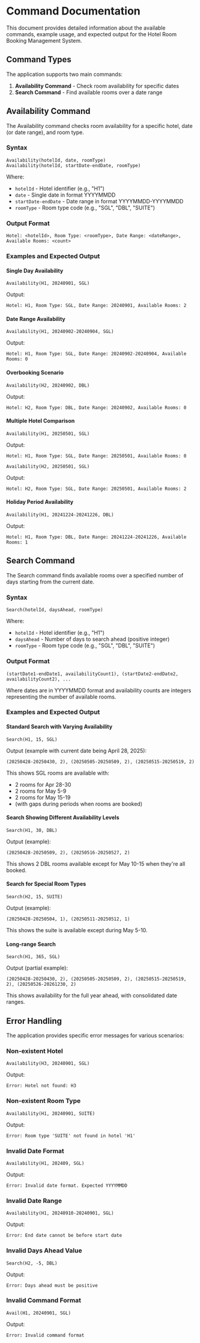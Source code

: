 # Command Documentation

This document provides detailed information about the available commands, example usage, and expected output for the Hotel Room Booking Management System.

## Command Types

The application supports two main commands:

1. **Availability Command** - Check room availability for specific dates
2. **Search Command** - Find available rooms over a date range

## Availability Command

The Availability command checks room availability for a specific hotel, date (or date range), and room type.

### Syntax

```
Availability(hotelId, date, roomType)
Availability(hotelId, startDate-endDate, roomType)
```

Where:
- `hotelId` - Hotel identifier (e.g., "H1")
- `date` - Single date in format YYYYMMDD
- `startDate-endDate` - Date range in format YYYYMMDD-YYYYMMDD
- `roomType` - Room type code (e.g., "SGL", "DBL", "SUITE")

### Output Format

```
Hotel: <hotelId>, Room Type: <roomType>, Date Range: <dateRange>, Available Rooms: <count>
```

### Examples and Expected Output

#### Single Day Availability

```
Availability(H1, 20240901, SGL)
```
Output:
```
Hotel: H1, Room Type: SGL, Date Range: 20240901, Available Rooms: 2
```

#### Date Range Availability

```
Availability(H1, 20240902-20240904, SGL)
```
Output:
```
Hotel: H1, Room Type: SGL, Date Range: 20240902-20240904, Available Rooms: 0
```

#### Overbooking Scenario

```
Availability(H2, 20240902, DBL)
```
Output:
```
Hotel: H2, Room Type: DBL, Date Range: 20240902, Available Rooms: 0
```

#### Multiple Hotel Comparison

```
Availability(H1, 20250501, SGL)
```
Output:
```
Hotel: H1, Room Type: SGL, Date Range: 20250501, Available Rooms: 0
```

```
Availability(H2, 20250501, SGL)
```
Output:
```
Hotel: H2, Room Type: SGL, Date Range: 20250501, Available Rooms: 2
```

#### Holiday Period Availability

```
Availability(H1, 20241224-20241226, DBL)
```
Output:
```
Hotel: H1, Room Type: DBL, Date Range: 20241224-20241226, Available Rooms: 1
```

## Search Command

The Search command finds available rooms over a specified number of days starting from the current date.

### Syntax

```
Search(hotelId, daysAhead, roomType)
```

Where:
- `hotelId` - Hotel identifier (e.g., "H1")
- `daysAhead` - Number of days to search ahead (positive integer)
- `roomType` - Room type code (e.g., "SGL", "DBL", "SUITE")

### Output Format

```
(startDate1-endDate1, availabilityCount1), (startDate2-endDate2, availabilityCount2), ...
```

Where dates are in YYYYMMDD format and availability counts are integers representing the number of available rooms.

### Examples and Expected Output

#### Standard Search with Varying Availability

```
Search(H1, 15, SGL)
```
Output (example with current date being April 28, 2025):
```
(20250428-20250430, 2), (20250505-20250509, 2), (20250515-20250519, 2)
```

This shows SGL rooms are available with:
- 2 rooms for Apr 28-30
- 2 rooms for May 5-9
- 2 rooms for May 15-19
- (with gaps during periods when rooms are booked)

#### Search Showing Different Availability Levels

```
Search(H1, 30, DBL)
```
Output (example):
```
(20250428-20250509, 2), (20250516-20250527, 2)
```

This shows 2 DBL rooms available except for May 10-15 when they're all booked.

#### Search for Special Room Types

```
Search(H2, 15, SUITE)
```
Output (example):
```
(20250428-20250504, 1), (20250511-20250512, 1)
```

This shows the suite is available except during May 5-10.

#### Long-range Search

```
Search(H1, 365, SGL)
```
Output (partial example):
```
(20250428-20250430, 2), (20250505-20250509, 2), (20250515-20250519, 2), (20250526-20261230, 2)
```

This shows availability for the full year ahead, with consolidated date ranges.

## Error Handling

The application provides specific error messages for various scenarios:

### Non-existent Hotel

```
Availability(H3, 20240901, SGL)
```
Output:
```
Error: Hotel not found: H3
```

### Non-existent Room Type

```
Availability(H1, 20240901, SUITE)
```
Output:
```
Error: Room type 'SUITE' not found in hotel 'H1'
```

### Invalid Date Format

```
Availability(H1, 202409, SGL)
```
Output:
```
Error: Invalid date format. Expected YYYYMMDD
```

### Invalid Date Range

```
Availability(H1, 20240910-20240901, SGL)
```
Output:
```
Error: End date cannot be before start date
```

### Invalid Days Ahead Value

```
Search(H2, -5, DBL)
```
Output:
```
Error: Days ahead must be positive
```

### Invalid Command Format

```
Avail(H1, 20240901, SGL)
```
Output:
```
Error: Invalid command format
```